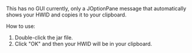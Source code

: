 This has no GUI currently, only a JOptionPane message that automatically shows your HWID and copies it to your clipboard.

How to use:
1. Double-click the jar file.
2. Click "OK" and then your HWID will be in your clipboard.
